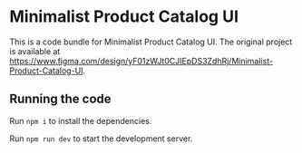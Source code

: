 
  # Minimalist Product Catalog UI

  This is a code bundle for Minimalist Product Catalog UI. The original project is available at https://www.figma.com/design/yF01zWJt0CJIEpDS3ZdhRj/Minimalist-Product-Catalog-UI.

  ## Running the code

  Run `npm i` to install the dependencies.

  Run `npm run dev` to start the development server.
  